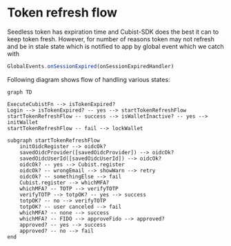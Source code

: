 # Token refresh flow

Seedless token has expiration time and Cubist-SDK does the best it can to keep token fresh.
However, for number of reasons token may not refresh and be in stale state which is notified to app
by global event which we catch with

```ts
GlobalEvents.onSessionExpired(onSessionExpiredHandler)
```

Following diagram shows flow of handling various states:

```mermaid
graph TD

ExecuteCubistFn --> isTokenExpired? 
Login --> isTokenExpired? -- yes --> startTokenRefreshFlow
startTokenRefreshFlow -- success --> isWalletInactive? -- yes --> initWallet
startTokenRefreshFlow -- fail --> lockWallet

subgraph startTokenRefreshFlow
	initOidcRegister --> oidcOk?
	savedOidcProvider([savedOidcProvider]) --> oidcOk?
	savedOidcUserId([savedOidcUserId]) --> oidcOk?
	oidcOk? -- yes --> Cubist.register
	oidcOk? -- wrongEmail --> showWarn --> retry
	oidcOk? -- somethingElse --> fail
	Cubist.register --> whichMFA?
    whichMFA? -- TOTP --> verifyTOTP
	verifyTOTP --> totpOK? -- yes --> success
	totpOK? -- no --> verifyTOTP
	totpOK? -- user canceled --> fail
    whichMFA? -- none --> success
    whichMFA? -- FIDO --> approveFido --> approved?
    approved? -- yes --> success
    approved? -- no --> fail
end
```